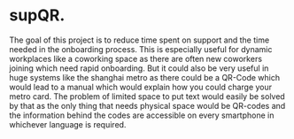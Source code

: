 # supQR.

The goal of this project is to reduce time spent on support and the time needed in the onboarding process. This is especially useful for dynamic workplaces like a coworking space as there are often new coworkers joining which need rapid onboarding. But it could also be very useful in huge systems like the shanghai metro as there could be a QR-Code which would lead to a manual which would explain how you could charge your metro card. The problem of limited space to put text would easily be solved by that as the only thing that needs physical space would be QR-codes and the information behind the codes are accessible on every smartphone in whichever language is required.